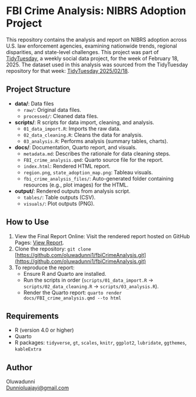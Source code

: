 # FBI Crime Analysis: NIBRS Adoption Project

This repository contains the analysis and report on NIBRS adoption across U.S. law enforcement agencies, examining nationwide trends, regional disparities, and state-level challenges. This project was part of [TidyTuesday](https://github.com/rfordatascience/tidytuesday), a weekly social data project, for the week of February 18, 2025. The dataset used in this analysis was sourced from the TidyTuesday repository for that week: [TidyTuesday 2025/02/18](https://github.com/rfordatascience/tidytuesday/tree/master/data/2025/2025-02-18).

## Project Structure

-   **data/**: Data files
    -   `raw/`: Original data files.
    -   `processed/`: Cleaned data files.
-   **scripts/**: R scripts for data import, cleaning, and analysis.
    -   `01_data_import.R`: Imports the raw data.
    -   `02_data_cleaning.R`: Cleans the data for analysis.
    -   `03_analysis.R`: Performs analysis (summary tables, charts).
-   **docs/**: Documentation, Quarto report, and visuals.
    -   `metadata.md`: Describes the rationale for data cleaning steps.
    -   `FBI_crime_analysis.qmd`: Quarto source file for the report.
    -   `index.html`: Rendered HTML report.
    -   `region.png`, `state_adoption_map.png`: Tableau visuals.
    -   `fbi_crime_analysis_files/`: Auto-generated folder containing resources (e.g., plot images) for the HTML.
-   **output/**: Rendered outputs from analysis script.
    -   `tables/`: Table outputs (CSV).
    -   `visuals/`: Plot outputs (PNG).

## How to Use
1. View the Final Report Online: Visit the rendered report hosted on GitHub Pages: [View Report](https://oluwadunni1.github.io/fbiCrimeAnalysis/).  
2.  Clone the repository:  `git clone`  [https://github.com/oluwadunni1/fbiCrimeAnalysis.git](https://github.com/oluwadunni1/fbiCrimeAnalysis.git)
3.  To reproduce the report:
    -   Ensure R and Quarto are installed.
    -   Run the scripts in order (`scripts/01_data_import.R` → `scripts/02_data_cleaning.R` → `scripts/03_analysis.R`).
    -   Render the Quarto report: `quarto render docs/FBI_crime_analysis.qmd --to html`

## Requirements

-   R (version 4.0 or higher)
-   Quarto
-   R packages: `tidyverse`, `gt`, `scales`, `knitr`, `ggplot2`, `lubridate`, `ggthemes`, `kableExtra`

## Author

Oluwadunni  
Dunnioluajayi@gmail.com
